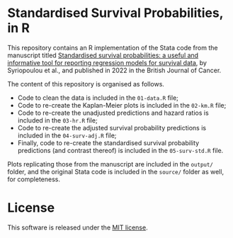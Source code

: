 # Standardised Survival Probabilities, in R

This repository contains an R implementation of the Stata code from the manuscript titled [Standardised survival probabilities: a useful and informative tool for reporting regression models for survival data](https://www.nature.com/articles/s41416-022-01949-6), by Syriopoulou et al., and published in 2022 in the British Journal of Cancer.

The content of this repository is organised as follows.

* Code to clean the data is included in the `01-data.R` file;
* Code to re-create the Kaplan-Meier plots is included in the `02-km.R` file;
* Code to re-create the unadjusted predictions and hazard ratios is included in the `03-hr.R` file;
* Code to re-create the adjusted survival probability predictions is included in the `04-surv-adj.R` file;
* Finally, code to re-create the standardised survival probability predictions (and contrast thereof) is included in the `05-surv-std.R` file.

Plots replicating those from the manuscript are included in the `output/` folder, and the original Stata code is included in the `source/` folder as well, for completeness.

# License

This software is released under the [MIT license](https://opensource.org/license/mit).

